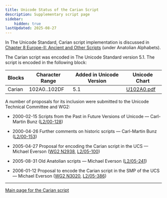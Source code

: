 ```yaml
---
title: Unicode Status of the Carian Script
description: Supplementary script page
sidebar:
    hidden: true
lastUpdated: 2025-08-27
---
```


In The Unicode Standard, Carian script implementation is discussed in [Chapter 8 Europe-II: Ancient and Other Scripts](http://www.unicode.org/versions/latest/ch08.pdf) (under Anatolian Alphabets).

The Carian script was encoded in The Unicode Standard version 5.1. The script is encoded in the following block:

| Blocks  |  Character Range  |  Added in Unicode Version  |  Unicode Chart  |
| ------- | ----------------- | -------------------------- | --------------- |
| Carian  |  102A0..102DF  |  5.1  |  [U102A0.pdf](http://www.unicode.org/charts/PDF/U102A0.pdf)  |

A number of proposals for its inclusion were submitted to the Unicode Technical Committee and WG2:

- 2000-02-15 Scripts from the Past in Future Versions of Unicode — Carl-Martin Bunz                 ([L2/00-128](http://www.unicode.org/cgi-bin/GetMatchingDocs.pl?L2/00-128))

- 2000-04-26 Further comments on historic scripts — Carl-Martin Bunz ([L2/00-153](http://www.unicode.org/cgi-bin/GetMatchingDocs.pl?L2/00-153))

- 2005-04-27 Proposal for encoding the Carian script in the UCS — Michael Everson ([WG2 N2938](https://www.unicode.org/wg2/docs/n2938.pdf), [L2/05-100](http://www.unicode.org/cgi-bin/GetMatchingDocs.pl?L2/05-100))

- 2005-08-31 Old Anatolian scripts — Michael Everson ([L2/05-241](http://www.unicode.org/cgi-bin/GetMatchingDocs.pl?L2/05-241))

- 2006-01-12 Proposal to encode the Carian script in the SMP of the UCS — Michael Everson ([WG2 N3020](https://www.unicode.org/wg2/docs/n3020.pdf), [L2/05-386](http://www.unicode.org/cgi-bin/GetMatchingDocs.pl?L2/05-386))



<hr/>

[Main page for the Carian script](/scrlang/script-cari)

